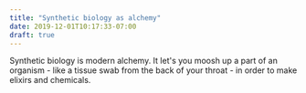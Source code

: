 ```yaml
---
title: "Synthetic biology as alchemy"
date: 2019-12-01T10:17:33-07:00
draft: true
---
```



Synthetic biology is modern alchemy. It let's you moosh up a part of an organism - like a tissue swab from the back of your throat - in order to make elixirs and chemicals.



